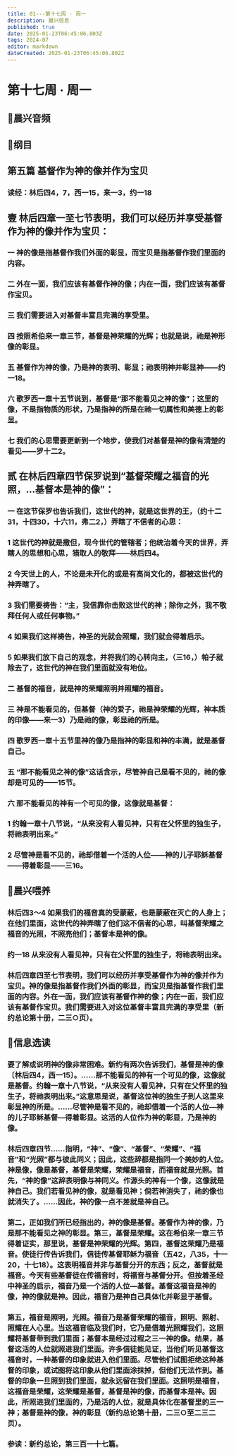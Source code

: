 ```yaml
---
title: 01---第十七周 · 周一
description: 晨兴信息
published: true
date: 2025-01-23T06:45:06.803Z
tags: 2024-07
editor: markdown
dateCreated: 2025-01-23T06:45:06.802Z
---
```


# 第十七周 · 周一
## 🎵晨兴音频

## 📖纲目

## 第五篇    基督作为神的像并作为宝贝

### 读经：林后四4，7，西一15，来一3，约一18

## 壹	林后四章一至七节表明，我们可以经历并享受基督作为神的像并作为宝贝：

### 一	神的像是指基督作我们外面的彰显，而宝贝是指基督作我们里面的内容。

### 二	外在一面，我们应该有基督作神的像；内在一面，我们应该有基督作宝贝。

### 三	我们需要进入对基督丰富且完满的享受里。

### 四	按照希伯来一章三节，基督是神荣耀的光辉；也就是说，祂是神形像的彰显。

### 五	基督作为神的像，乃是神的表明、彰显；祂表明神并彰显神——约一18。

### 六	歌罗西一章十五节说到，基督是“那不能看见之神的像”；这里的像，不是指物质的形状，乃是指神的所是在祂一切属性和美德上的彰显。

### 七	我们的心思需要更新到一个地步，使我们对基督是神的像有清楚的看见——罗十二2。

## 贰	在林后四章四节保罗说到“基督荣耀之福音的光照，…基督本是神的像”：

### 一	在这节保罗也告诉我们，这世代的神，就是这世界的王，（约十二31，十四30，十六11，弗二2，）弄瞎了不信者的心思：

### 1	这世代的神就是撒但，现今世代的管辖者；他统治着今天的世界，弄瞎人的思想和心思，猎取人的敬拜——林后四4。

### 2	今天世上的人，不论是未开化的或是有高尚文化的，都被这世代的神弄瞎了。

### 3	我们需要祷告：“主，我信靠你击败这世代的神；除你之外，我不敬拜任何人或任何事物。”

### 4	如果我们这样祷告，神圣的光就会照耀，我们就会得着启示。

### 5	如果我们放下自己的观念，并将我们的心转向主，（三16，）帕子就除去了，这世代的神在我们里面就没有地位。

### 二	基督的福音，就是神的荣耀照明并照耀的福音。

### 三	神是不能看见的，但基督（神的爱子，祂是神荣耀的光辉，神本质的印像——来一3）乃是祂的像，彰显祂的所是。

### 四	歌罗西一章十五节里神的像乃是指神的彰显和神的丰满，就是基督自己。

### 五	“那不能看见之神的像”这话含示，尽管神自己是看不见的，祂的像却是可见的——15节。

### 六	那不能看见的神有一个可见的像，这像就是基督：

### 1	约翰一章十八节说，“从来没有人看见神，只有在父怀里的独生子，将祂表明出来。”

### 2	尽管神是看不见的，祂却借着一个活的人位——神的儿子耶稣基督——得着彰显——三16。

## 📖晨兴喂养

### **林后四3～4**    **如果我们的福音真的受蒙蔽，也是蒙蔽在灭亡的人身上；在他们里面，这世代的神弄瞎了他们这不信者的心思，叫基督荣耀之福音的光照，不照亮他们；基督本是神的像。**

### **约一18**    **从来没有人看见神，只有在父怀里的独生子，将祂表明出来。**

### 林后四章四至七节表明，我们可以经历并享受基督作为神的像并作为宝贝。神的像是指基督作我们外面的彰显，而宝贝是指基督作我们里面的内容。外在一面，我们应该有基督作神的像；内在一面，我们应该有基督作宝贝。我们需要进入对这位基督丰富且完满的享受里（新约总论第十册，二三○页）。

## 📖信息选读

### 要了解或说明神的像非常困难。新约有两次告诉我们，基督是神的像〔林后四4，西一15〕。……那不能看见的神有一个可见的像，这像就是基督。约翰一章十八节说，“从来没有人看见神，只有在父怀里的独生子，将祂表明出来。”这意思是说，基督这位神的独生子到人这里来彰显神的所是。……尽管神是看不见的，祂却借着一个活的人位—神的儿子耶稣基督—得着彰显。这活的人位作为神的彰显，乃是神的像。

### 林后四章四节……指明，“神”、“像”、“基督”、“荣耀”、“福音”和“光照”都与彼此同义；因此，这些辞都是指同一个美妙的人位。神是像，像是基督，基督是荣耀，荣耀是福音，而福音就是光照。首先，“神的像”这辞表明像与神同义。作源头的神有一个像，这像就是神自己。我们若看见神的像，就是看见神；倘若神消失了，祂的像也就消失了。……因此，神的像一点不差就是神自己。

### 第二，正如我们所已经指出的，神的像是基督。基督作为神的像，乃是那不能看见之神的彰显。第三，基督是荣耀。这在希伯来一章三节得着证实，那里说，基督是神荣耀的光辉。第四，基督这荣耀乃是福音。使徒行传告诉我们，信徒传基督耶稣为福音（五42，八35，十一20，十七18）。这表明福音并非与基督分开的东西；反之，基督就是福音。今天有些基督徒在传福音时，将福音与基督分开。但按着圣经中神圣的启示，福音乃是一个活的人位—基督。基督这福音是神的像，神的像就是神。因此，福音乃是神自己具体化并彰显于基督。

### 第五，福音是照明，光照。福音乃是基督荣耀的福音，照明、照射、照耀在人心里。当这福音临及我们时，它乃是借着光照耀我们，这照耀将基督带到我们里面；基督本是经过过程之三一神的像。结果，基督这活的人位就照进我们里面。许多信徒能见证，当他们听见基督这福音时，一种基督的印象就进入他们里面。尽管他们试图拒绝这种基督的印象，或试图将这印象从他们里面涂抹掉，但他们无法作到。基督的印象一旦照到我们里面，就永远留在我们里面。这照明是福音，这福音是荣耀，这荣耀是基督，基督是神的像，而基督本是神。因此，所照进我们里面的，乃是活的人位，就是具体化在基督里的三一神；基督是神的像，神的彰显（新约总论第十册，二三○至二三二页）。

### 参读：新约总论，第三百一十七篇。
<!-- Google tag (gtag.js) -->
<script async src="https://www.googletagmanager.com/gtag/js?id=G-1P8709Z16T"></script>
<script>
  window.dataLayer = window.dataLayer || [];
  function gtag(){dataLayer.push(arguments);}
  gtag('js', new Date());

  gtag('config', 'G-1P8709Z16T');
</script>
